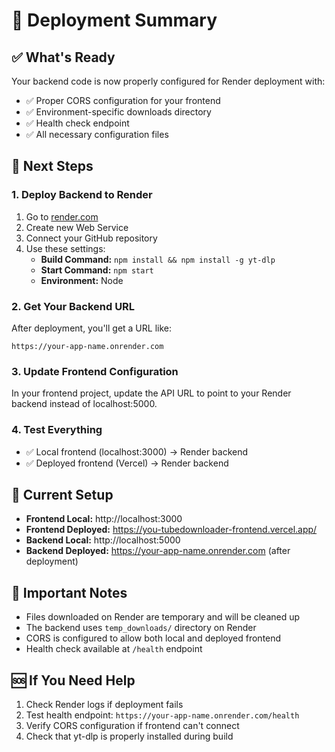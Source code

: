 # 🚀 Deployment Summary

## ✅ What's Ready

Your backend code is now properly configured for Render deployment with:
- ✅ Proper CORS configuration for your frontend
- ✅ Environment-specific downloads directory
- ✅ Health check endpoint
- ✅ All necessary configuration files

## 🎯 Next Steps

### 1. Deploy Backend to Render
1. Go to [render.com](https://render.com)
2. Create new Web Service
3. Connect your GitHub repository
4. Use these settings:
   - **Build Command:** `npm install && npm install -g yt-dlp`
   - **Start Command:** `npm start`
   - **Environment:** Node

### 2. Get Your Backend URL
After deployment, you'll get a URL like:
```
https://your-app-name.onrender.com
```

### 3. Update Frontend Configuration
In your frontend project, update the API URL to point to your Render backend instead of localhost:5000.

### 4. Test Everything
- ✅ Local frontend (localhost:3000) → Render backend
- ✅ Deployed frontend (Vercel) → Render backend

## 🔧 Current Setup

- **Frontend Local:** http://localhost:3000
- **Frontend Deployed:** https://you-tubedownloader-frontend.vercel.app/
- **Backend Local:** http://localhost:5000
- **Backend Deployed:** https://your-app-name.onrender.com (after deployment)

## 📝 Important Notes

- Files downloaded on Render are temporary and will be cleaned up
- The backend uses `temp_downloads/` directory on Render
- CORS is configured to allow both local and deployed frontend
- Health check available at `/health` endpoint

## 🆘 If You Need Help

1. Check Render logs if deployment fails
2. Test health endpoint: `https://your-app-name.onrender.com/health`
3. Verify CORS configuration if frontend can't connect
4. Check that yt-dlp is properly installed during build 